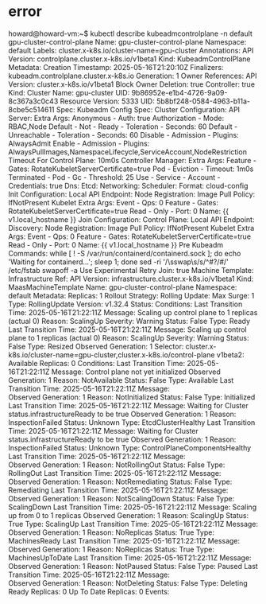 # error

howard@howard-vm:~$ kubectl describe kubeadmcontrolplane -n default gpu-cluster-control-plane
Name:         gpu-cluster-control-plane
Namespace:    default
Labels:       cluster.x-k8s.io/cluster-name=gpu-cluster
Annotations:  <none>
API Version:  controlplane.cluster.x-k8s.io/v1beta1
Kind:         KubeadmControlPlane
Metadata:
  Creation Timestamp:  2025-05-16T21:20:10Z
  Finalizers:
    kubeadm.controlplane.cluster.x-k8s.io
  Generation:  1
  Owner References:
    API Version:           cluster.x-k8s.io/v1beta1
    Block Owner Deletion:  true
    Controller:            true
    Kind:                  Cluster
    Name:                  gpu-cluster
    UID:                   9b86952e-e1b4-4726-9a09-8c367a3c0c43
  Resource Version:        5333
  UID:                     5b8bf248-0584-4963-b11a-8cbe5c514611
Spec:
  Kubeadm Config Spec:
    Cluster Configuration:
      API Server:
        Extra Args:
          Anonymous - Auth:                              true
          Authorization - Mode:                          RBAC,Node
          Default - Not - Ready - Toleration - Seconds:  60
          Default - Unreachable - Toleration - Seconds:  60
          Disable - Admission - Plugins:                 AlwaysAdmit
          Enable - Admission - Plugins:                  AlwaysPullImages,NamespaceLifecycle,ServiceAccount,NodeRestriction
        Timeout For Control Plane:                       10m0s
      Controller Manager:
        Extra Args:
          Feature - Gates:                        RotateKubeletServerCertificate=true
          Pod - Eviction - Timeout:               1m0s
          Terminated - Pod - Gc - Threshold:      25
          Use - Service - Account - Credentials:  true
      Dns:
      Etcd:
      Networking:
      Scheduler:
    Format:  cloud-config
    Init Configuration:
      Local API Endpoint:
      Node Registration:
        Image Pull Policy:  IfNotPresent
        Kubelet Extra Args:
          Event - Qps:         0
          Feature - Gates:     RotateKubeletServerCertificate=true
          Read - Only - Port:  0
        Name:                  {{ v1.local_hostname }}
    Join Configuration:
      Control Plane:
        Local API Endpoint:
      Discovery:
      Node Registration:
        Image Pull Policy:  IfNotPresent
        Kubelet Extra Args:
          Event - Qps:         0
          Feature - Gates:     RotateKubeletServerCertificate=true
          Read - Only - Port:  0
        Name:                  {{ v1.local_hostname }}
    Pre Kubeadm Commands:
      while [ ! -S /var/run/containerd/containerd.sock ]; do echo 'Waiting for containerd...'; sleep 1; done
      sed -ri '/\sswap\s/s/^#?/#/' /etc/fstab
      swapoff -a
    Use Experimental Retry Join:  true
  Machine Template:
    Infrastructure Ref:
      API Version:  infrastructure.cluster.x-k8s.io/v1beta1
      Kind:         MaasMachineTemplate
      Name:         gpu-cluster-control-plane
      Namespace:    default
    Metadata:
  Replicas:  1
  Rollout Strategy:
    Rolling Update:
      Max Surge:  1
    Type:         RollingUpdate
  Version:        v1.32.4
Status:
  Conditions:
    Last Transition Time:  2025-05-16T21:22:11Z
    Message:               Scaling up control plane to 1 replicas (actual 0)
    Reason:                ScalingUp
    Severity:              Warning
    Status:                False
    Type:                  Ready
    Last Transition Time:  2025-05-16T21:22:11Z
    Message:               Scaling up control plane to 1 replicas (actual 0)
    Reason:                ScalingUp
    Severity:              Warning
    Status:                False
    Type:                  Resized
  Observed Generation:     1
  Selector:                cluster.x-k8s.io/cluster-name=gpu-cluster,cluster.x-k8s.io/control-plane
  v1beta2:
    Available Replicas:  0
    Conditions:
      Last Transition Time:  2025-05-16T21:22:11Z
      Message:               Control plane not yet initialized
      Observed Generation:   1
      Reason:                NotAvailable
      Status:                False
      Type:                  Available
      Last Transition Time:  2025-05-16T21:22:11Z
      Message:               
      Observed Generation:   1
      Reason:                NotInitialized
      Status:                False
      Type:                  Initialized
      Last Transition Time:  2025-05-16T21:22:11Z
      Message:               Waiting for Cluster status.infrastructureReady to be true
      Observed Generation:   1
      Reason:                InspectionFailed
      Status:                Unknown
      Type:                  EtcdClusterHealthy
      Last Transition Time:  2025-05-16T21:22:11Z
      Message:               Waiting for Cluster status.infrastructureReady to be true
      Observed Generation:   1
      Reason:                InspectionFailed
      Status:                Unknown
      Type:                  ControlPlaneComponentsHealthy
      Last Transition Time:  2025-05-16T21:22:11Z
      Message:               
      Observed Generation:   1
      Reason:                NotRollingOut
      Status:                False
      Type:                  RollingOut
      Last Transition Time:  2025-05-16T21:22:11Z
      Message:               
      Observed Generation:   1
      Reason:                NotRemediating
      Status:                False
      Type:                  Remediating
      Last Transition Time:  2025-05-16T21:22:11Z
      Message:               
      Observed Generation:   1
      Reason:                NotScalingDown
      Status:                False
      Type:                  ScalingDown
      Last Transition Time:  2025-05-16T21:22:11Z
      Message:               Scaling up from 0 to 1 replicas
      Observed Generation:   1
      Reason:                ScalingUp
      Status:                True
      Type:                  ScalingUp
      Last Transition Time:  2025-05-16T21:22:11Z
      Message:               
      Observed Generation:   1
      Reason:                NoReplicas
      Status:                True
      Type:                  MachinesReady
      Last Transition Time:  2025-05-16T21:22:11Z
      Message:               
      Observed Generation:   1
      Reason:                NoReplicas
      Status:                True
      Type:                  MachinesUpToDate
      Last Transition Time:  2025-05-16T21:22:11Z
      Message:               
      Observed Generation:   1
      Reason:                NotPaused
      Status:                False
      Type:                  Paused
      Last Transition Time:  2025-05-16T21:22:11Z
      Message:               
      Observed Generation:   1
      Reason:                NotDeleting
      Status:                False
      Type:                  Deleting
    Ready Replicas:          0
    Up To Date Replicas:     0
Events:                      <none>
